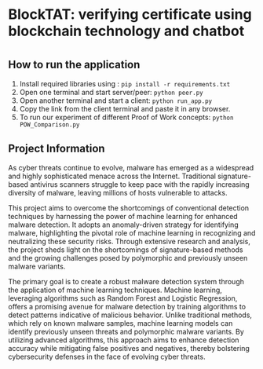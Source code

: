<h1>BlockTAT: verifying certificate using blockchain technology and chatbot<h1>

<h2>How to run the application</h2>

1. Install required libraries using :
   `pip install -r requirements.txt`
2. Open one terminal and start server/peer:
   `python peer.py`
3. Open another terminal and start a client:
   `python run_app.py`
4. Copy the link from the client terminal and paste it in any browser.
5. To run our experiment of different Proof of Work concepts:
`python POW_Comparison.py`
<h2> Project Information </h2>
As cyber threats continue to evolve, malware has emerged as a widespread and highly sophisticated menace across the Internet. Traditional signature-based antivirus scanners struggle to keep pace with the rapidly increasing diversity of malware, leaving millions of hosts vulnerable to attacks.

This project aims to overcome the shortcomings of conventional detection techniques by harnessing the power of machine learning for enhanced malware detection. It adopts an anomaly-driven strategy for identifying malware, highlighting the pivotal role of machine learning in recognizing and neutralizing these security risks. Through extensive research and analysis, the project sheds light on the shortcomings of signature-based methods and the growing challenges posed by polymorphic and previously unseen malware variants.

The primary goal is to create a robust malware detection system through the application of machine learning techniques. Machine learning, leveraging algorithms such as Random Forest and Logistic Regression, offers a promising avenue for malware detection by training algorithms to detect patterns indicative of malicious behavior. Unlike traditional methods, which rely on known malware samples, machine learning models can identify previously unseen threats and polymorphic malware variants. By utilizing advanced algorithms, this approach aims to enhance detection accuracy while mitigating false positives and negatives, thereby bolstering cybersecurity defenses in the face of evolving cyber threats.
